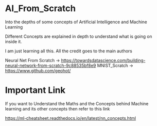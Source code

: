 # AI_From_Scratch
Into the depths of some concepts of Artificial Intelligence and Machine Learning

Different Concepts are explained in depth to understand what is going on inside it.

I am just learning all this.
All the credit goes to the main authors

Neural Net From Scratch -> https://towardsdatascience.com/building-neural-network-from-scratch-9c88535bf8e9
MNIST_Scratch -> https://www.github.com/geohot/

# Important Link
If you want to Understand the Maths and the Concepts behind Machine learning and its other concepts then refer to this link

https://ml-cheatsheet.readthedocs.io/en/latest/nn_concepts.html